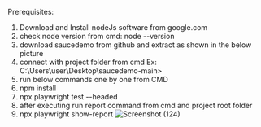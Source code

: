 Prerequisites: 
1. Download and Install nodeJs software from google.com
2. check node version from cmd: node --version
3. download saucedemo from github and extract as shown in the below picture
4. connect with project folder from cmd 
   Ex: C:\Users\user\Desktop\saucedemo-main>
6. run below commands one by one from CMD
7. npm install
8. npx playwright test --headed
9. after executing run report command from cmd and project root folder
10. npx playwright show-report
![Screenshot (124)](https://github.com/user-attachments/assets/d4c151a7-8e47-4dc5-aa57-05a32adf13c7)
